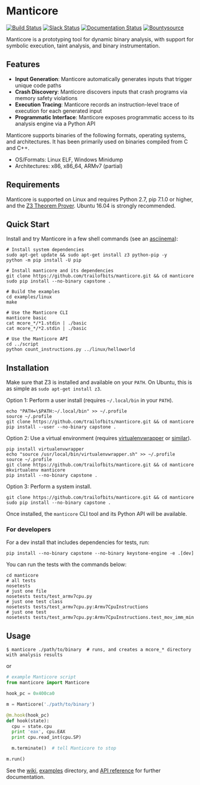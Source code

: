 # Manticore

[![Build Status](https://travis-ci.org/trailofbits/manticore.svg?branch=master)](https://travis-ci.org/trailofbits/manticore)
[![Slack Status](https://empireslacking.herokuapp.com/badge.svg)](https://empireslacking.herokuapp.com)
[![Documentation Status](https://readthedocs.org/projects/manticore/badge/?version=latest)](http://manticore.readthedocs.io/en/latest/?badge=latest)
[![Bountysource](https://img.shields.io/bountysource/team/trailofbits/activity.svg)](https://www.bountysource.com/teams/trailofbits)

Manticore is a prototyping tool for dynamic binary analysis, with support for symbolic execution, taint analysis, and binary instrumentation.

## Features

- **Input Generation**: Manticore automatically generates inputs that trigger unique code paths
- **Crash Discovery**: Manticore discovers inputs that crash programs via memory safety violations
- **Execution Tracing**: Manticore records an instruction-level trace of execution for each generated input
- **Programmatic Interface**: Manticore exposes programmatic access to its analysis engine via a Python API

Manticore supports binaries of the following formats, operating systems, and
architectures. It has been primarily used on binaries compiled from C and C++.

- OS/Formats: Linux ELF, Windows Minidump
- Architectures: x86, x86_64, ARMv7 (partial)

## Requirements

Manticore is supported on Linux and requires Python 2.7, pip 7.1.0 or higher, and the [Z3 Theorem Prover](https://github.com/Z3Prover/z3/releases). Ubuntu 16.04 is strongly recommended.

## Quick Start

Install and try Manticore in a few shell commands (see an [asciinema](https://asciinema.org/a/567nko3eh2yzit099s0nq4e8z)):

```
# Install system dependencies
sudo apt-get update && sudo apt-get install z3 python-pip -y
python -m pip install -U pip

# Install manticore and its dependencies
git clone https://github.com/trailofbits/manticore.git && cd manticore
sudo pip install --no-binary capstone .

# Build the examples
cd examples/linux
make

# Use the Manticore CLI
manticore basic
cat mcore_*/*1.stdin | ./basic
cat mcore_*/*2.stdin | ./basic

# Use the Manticore API
cd ../script
python count_instructions.py ../linux/helloworld
```

## Installation

Make sure that Z3 is installed and available on your `PATH`. On Ubuntu, this is as simple as `sudo apt-get install z3`.

Option 1: Perform a user install (requires `~/.local/bin` in your `PATH`).

```
echo "PATH=\$PATH:~/.local/bin" >> ~/.profile
source ~/.profile
git clone https://github.com/trailofbits/manticore.git && cd manticore
pip install --user --no-binary capstone .
```

Option 2: Use a virtual environment (requires [virtualenvwrapper](https://virtualenvwrapper.readthedocs.io/en/latest/) or [similar](https://virtualenv.pypa.io/en/stable/)).

```
pip install virtualenvwrapper
echo "source /usr/local/bin/virtualenvwrapper.sh" >> ~/.profile
source ~/.profile
git clone https://github.com/trailofbits/manticore.git && cd manticore
mkvirtualenv manticore
pip install --no-binary capstone .
```

Option 3: Perform a system install.

```
git clone https://github.com/trailofbits/manticore.git && cd manticore
sudo pip install --no-binary capstone .
```

Once installed, the `manticore` CLI tool and its Python API will be available.

### For developers

For a dev install that includes dependencies for tests, run:

```
pip install --no-binary capstone --no-binary keystone-engine -e .[dev]
```

You can run the tests with the commands below:

```
cd manticore
# all tests
nosetests
# just one file
nosetests tests/test_armv7cpu.py
# just one test class
nosetests tests/test_armv7cpu.py:Armv7CpuInstructions
# just one test
nosetests tests/test_armv7cpu.py:Armv7CpuInstructions.test_mov_imm_min
```

## Usage

```
$ manticore ./path/to/binary  # runs, and creates a mcore_* directory with analysis results
```

or

```python
# example Manticore script
from manticore import Manticore

hook_pc = 0x400ca0

m = Manticore('./path/to/binary')

@m.hook(hook_pc)
def hook(state):
  cpu = state.cpu
  print 'eax', cpu.EAX
  print cpu.read_int(cpu.SP)

  m.terminate()  # tell Manticore to stop

m.run()
```

See the [wiki](https://github.com/trailofbits/manticore/wiki), [examples](examples) directory, and [API reference](http://manticore.readthedocs.io/en/latest/) for further documentation.
